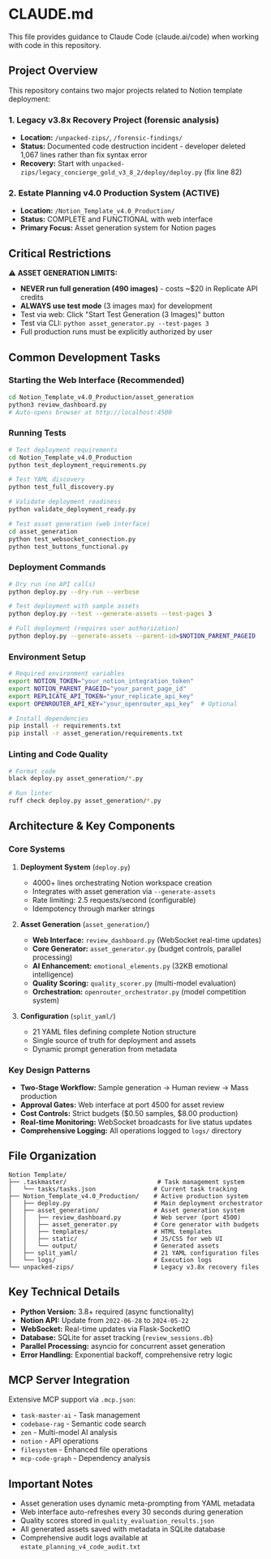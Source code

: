 # CLAUDE.md

This file provides guidance to Claude Code (claude.ai/code) when working with code in this repository.

## Project Overview

This repository contains two major projects related to Notion template deployment:

### 1. Legacy v3.8x Recovery Project (forensic analysis)
- **Location:** `/unpacked-zips/`, `/forensic-findings/`
- **Status:** Documented code destruction incident - developer deleted 1,067 lines rather than fix syntax error
- **Recovery:** Start with `unpacked-zips/legacy_concierge_gold_v3_8_2/deploy/deploy.py` (fix line 82)

### 2. Estate Planning v4.0 Production System (ACTIVE)
- **Location:** `/Notion_Template_v4.0_Production/`
- **Status:** COMPLETE and FUNCTIONAL with web interface
- **Primary Focus:** Asset generation system for Notion pages

## Critical Restrictions

⚠️ **ASSET GENERATION LIMITS:**
- **NEVER run full generation (490 images)** - costs ~$20 in Replicate API credits
- **ALWAYS use test mode** (3 images max) for development
- Test via web: Click "Start Test Generation (3 Images)" button
- Test via CLI: `python asset_generator.py --test-pages 3`
- Full production runs must be explicitly authorized by user

## Common Development Tasks

### Starting the Web Interface (Recommended)
```bash
cd Notion_Template_v4.0_Production/asset_generation
python3 review_dashboard.py
# Auto-opens browser at http://localhost:4500
```

### Running Tests
```bash
# Test deployment requirements
cd Notion_Template_v4.0_Production
python test_deployment_requirements.py

# Test YAML discovery
python test_full_discovery.py

# Validate deployment readiness
python validate_deployment_ready.py

# Test asset generation (web interface)
cd asset_generation
python test_websocket_connection.py
python test_buttons_functional.py
```

### Deployment Commands
```bash
# Dry run (no API calls)
python deploy.py --dry-run --verbose

# Test deployment with sample assets
python deploy.py --test --generate-assets --test-pages 3

# Full deployment (requires user authorization)
python deploy.py --generate-assets --parent-id=$NOTION_PARENT_PAGEID
```

### Environment Setup
```bash
# Required environment variables
export NOTION_TOKEN="your_notion_integration_token"
export NOTION_PARENT_PAGEID="your_parent_page_id"
export REPLICATE_API_TOKEN="your_replicate_api_key"
export OPENROUTER_API_KEY="your_openrouter_api_key"  # Optional

# Install dependencies
pip install -r requirements.txt
pip install -r asset_generation/requirements.txt
```

### Linting and Code Quality
```bash
# Format code
black deploy.py asset_generation/*.py

# Run linter
ruff check deploy.py asset_generation/*.py
```

## Architecture & Key Components

### Core Systems

1. **Deployment System** (`deploy.py`)
   - 4000+ lines orchestrating Notion workspace creation
   - Integrates with asset generation via `--generate-assets`
   - Rate limiting: 2.5 requests/second (configurable)
   - Idempotency through marker strings

2. **Asset Generation** (`asset_generation/`)
   - **Web Interface:** `review_dashboard.py` (WebSocket real-time updates)
   - **Core Generator:** `asset_generator.py` (budget controls, parallel processing)
   - **AI Enhancement:** `emotional_elements.py` (32KB emotional intelligence)
   - **Quality Scoring:** `quality_scorer.py` (multi-model evaluation)
   - **Orchestration:** `openrouter_orchestrator.py` (model competition system)

3. **Configuration** (`split_yaml/`)
   - 21 YAML files defining complete Notion structure
   - Single source of truth for deployment and assets
   - Dynamic prompt generation from metadata

### Key Design Patterns

- **Two-Stage Workflow:** Sample generation → Human review → Mass production
- **Approval Gates:** Web interface at port 4500 for asset review
- **Cost Controls:** Strict budgets ($0.50 samples, $8.00 production)
- **Real-time Monitoring:** WebSocket broadcasts for live status updates
- **Comprehensive Logging:** All operations logged to `logs/` directory

## File Organization

```
Notion Template/
├── .taskmaster/                         # Task management system
│   └── tasks/tasks.json                # Current task tracking
├── Notion_Template_v4.0_Production/    # Active production system
│   ├── deploy.py                       # Main deployment orchestrator
│   ├── asset_generation/               # Asset generation system
│   │   ├── review_dashboard.py         # Web server (port 4500)
│   │   ├── asset_generator.py          # Core generator with budgets
│   │   ├── templates/                  # HTML templates
│   │   ├── static/                     # JS/CSS for web UI
│   │   └── output/                     # Generated assets
│   ├── split_yaml/                     # 21 YAML configuration files
│   └── logs/                           # Execution logs
└── unpacked-zips/                      # Legacy v3.8x recovery files
```

## Key Technical Details

- **Python Version:** 3.8+ required (async functionality)
- **Notion API:** Update from `2022-06-28` to `2024-05-22`
- **WebSocket:** Real-time updates via Flask-SocketIO
- **Database:** SQLite for asset tracking (`review_sessions.db`)
- **Parallel Processing:** asyncio for concurrent asset generation
- **Error Handling:** Exponential backoff, comprehensive retry logic

## MCP Server Integration

Extensive MCP support via `.mcp.json`:
- `task-master-ai` - Task management
- `codebase-rag` - Semantic code search
- `zen` - Multi-model AI analysis
- `notion` - API operations
- `filesystem` - Enhanced file operations
- `mcp-code-graph` - Dependency analysis

## Important Notes

- Asset generation uses dynamic meta-prompting from YAML metadata
- Web interface auto-refreshes every 30 seconds during generation
- Quality scores stored in `quality_evaluation_results.json`
- All generated assets saved with metadata in SQLite database
- Comprehensive audit logs available at `estate_planning_v4_code_audit.txt`